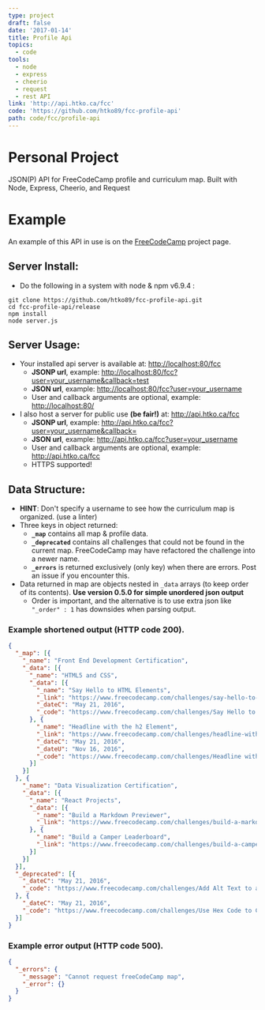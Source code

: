 ```yaml
---
type: project
draft: false
date: '2017-01-14'
title: Profile Api
topics:
  - code
tools:
  - node
  - express
  - cheerio
  - request
  - rest API
link: 'http://api.htko.ca/fcc'
code: 'https://github.com/htko89/fcc-profile-api'
path: code/fcc/profile-api
---
```

# Personal Project
JSON(P) API for FreeCodeCamp profile and curriculum map. Built with Node, Express, Cheerio, and Request

# Example
An example of this API in use is on the [FreeCodeCamp](http://htko.ca/project/code/fcc/free-code-camp/README/) project page.

## Server Install:
* Do the following in a system with node & npm v6.9.4 :
```
git clone https://github.com/htko89/fcc-profile-api.git
cd fcc-profile-api/release
npm install
node server.js
```

## Server Usage:
* Your installed api server is available at: [http://localhost:80/fcc](http://localhost:80/fcc)
  * **JSONP url**, example: [http://localhost:80/fcc?user=your_username&callback=test](http://localhost:80/fcc?user=your_username&callback=test)
  * **JSON url**, example: [http://localhost:80/fcc?user=your_username](http://localhost:80/fcc?user=your_username)
  * User and callback arguments are optional, example: [http://localhost:80/](http://localhost:80/)
* I also host a server for public use **(be fair!)** at: http://api.htko.ca/fcc
  * **JSONP url**, example: http://api.htko.ca/fcc?user=your_username&callback=
  * **JSON url**, example: http://api.htko.ca/fcc?user=your_username
  * User and callback arguments are optional, example: http://api.htko.ca/fcc
  * HTTPS supported!

## Data Structure:
* **HINT**: Don't specify a username to see how the curriculum map is organized. (use a linter)
* Three keys in object returned:
  * **`_map`** contains all map & profile data.
  * **`_deprecated`** contains all challenges that could not be found in the current map. FreeCodeCamp may have refactored the challenge into a newer name.
  * **`_errors`** is returned exclusively (only key) when there are errors. Post an issue if you encounter this.
* Data returned in map are objects nested in `_data` arrays (to keep order of its contents). **Use version 0.5.0 for simple unordered json output**
  * Order is important, and the alternative is to use extra json like `"_order" : 1` has downsides when parsing output.

### Example shortened output (HTTP code 200).
```json
{
  "_map": [{
    "_name": "Front End Development Certification",
    "_data": [{
      "_name": "HTML5 and CSS",
      "_data": [{
        "_name": "Say Hello to HTML Elements",
        "_link": "https://www.freecodecamp.com/challenges/say-hello-to-html-elements",
        "_dateC": "May 21, 2016",
        "_code": "https://www.freecodecamp.com/challenges/Say Hello to HTML Elements?solution=%0A%3Ch1%3EHello%20World%3C%2Fh1%3E%0A"
      }, {
        "_name": "Headline with the h2 Element",
        "_link": "https://www.freecodecamp.com/challenges/headline-with-the-h2-element",
        "_dateC": "May 21, 2016",
        "_dateU": "Nov 16, 2016",
        "_code": "https://www.freecodecamp.com/challenges/Headline with the h2 Element?solution=%0A%3Ch1%3EHello%20World%3C%2Fh1%3E%0A%3Ch2%3ECatPhotoApp%3C%2Fh2%3E%0A"
      }]
    }]
  }, {
    "_name": "Data Visualization Certification",
    "_data": [{
      "_name": "React Projects",
      "_data": [{
        "_name": "Build a Markdown Previewer",
        "_link": "https://www.freecodecamp.com/challenges/build-a-markdown-previewer"
      }, {
        "_name": "Build a Camper Leaderboard",
        "_link": "https://www.freecodecamp.com/challenges/build-a-camper-leaderboard"
      }]
    }]
  }],
  "_deprecated": [{
    "_dateC": "May 21, 2016",
    "_code": "https://www.freecodecamp.com/challenges/Add Alt Text to an Image for Accessibility?solution=%0A%3Clink%20href%3D%22https%3A%2F%2Ffonts.googleapis.com%2Fcss%3Ffamily%3DLobster%22%20rel%3D%22stylesheet%22%20type%3D%22text%2Fcss%22%3E%0A%3Cstyle%3E%0A%20%20.red-text%20%7B%0A%20%20%20%20color%3A%20red%3B%0A%20%20%7D%0A%0A%20%20h2%20%7B%0A%20%20%20%20font-family%3A%20Lobster%2C%20Monospace%3B%0A%20%20%7D%0A%0A%20%20p%20%7B%0A%20%20%20%20font-size%3A%2016px%3B%0A%20%20%20%20font-family%3A%20Monospace%3B%0A%20%20%7D%0A%0A%20%20.thick-green-border%20%7B%0A%20%20%20%20border-color%3A%20green%3B%0A%20%20%20%20border-width%3A%2010px%3B%0A%20%20%20%20border-style%3A%20solid%3B%0A%20%20%20%20border-radius%3A%2050%25%3B%0A%20%20%7D%0A%0A%20%20.smaller-image%20%7B%0A%20%20%20%20width%3A%20100px%3B%0A%20%20%7D%0A%3C%2Fstyle%3E%0A%0A%3Ch2%20class%3D%22red-text%22%3ECatPhotoApp%3C%2Fh2%3E%0A%0A%3Cp%3EClick%20here%20for%20%3Ca%20href%3D%22%23%22%3Ecat%20photos%3C%2Fa%3E.%3C%2Fp%3E%0A%0A%3Ca%20href%3D%22%23%22%3E%3Cimg%20alt%3D%22A%20cute%20orange%20cat%20lying%20on%20its%20back%22%20class%3D%22smaller-image%20thick-green-border%22%20src%3D%22https%3A%2F%2Fbit.ly%2Ffcc-relaxing-cat%22%3E%3C%2Fa%3E%0A%0A%3Cp%20class%3D%22red-text%22%3EKitty%20ipsum%20dolor%20sit%20amet%2C%20shed%20everywhere%20shed%20everywhere%20stretching%20attack%20your%20ankles%20chase%20the%20red%20dot%2C%20hairball%20run%20catnip%20eat%20the%20grass%20sniff.%3C%2Fp%3E%0A%3Cp%20class%3D%22red-text%22%3EPurr%20jump%20eat%20the%20grass%20rip%20the%20couch%20scratched%20sunbathe%2C%20shed%20everywhere%20rip%20the%20couch%20sleep%20in%20the%20sink%20fluffy%20fur%20catnip%20scratched.%3C%2Fp%3E%0A"
  }, {
    "_dateC": "May 21, 2016",
    "_code": "https://www.freecodecamp.com/challenges/Use Hex Code to Color Elements White?solution=%0A%3Cstyle%3E%0A%20%20body%20%7B%0A%20%20%20%20background-color%3A%20%23FFFFFF%3B%0A%20%20%7D%0A%3C%2Fstyle%3E%0A"
  }]
}
```
### Example error output (HTTP code 500).
```json
{
  "_errors": {
    "_message": "Cannot request freeCodeCamp map",
    "_error": {}
  }
}
```
